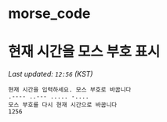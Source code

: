 # morse_code
# 현재 시간을 모스 부호 표시
<!-- MORSE_TIME_START -->
_Last updated: `12:56` (KST)_

```
현재 시간을 입력하세요. 모스 부호로 바꿉니다
.---- ..--- ..... -....
모스 부호를 다시 현재 시간으로 바꿉니다
1256
```
<!-- MORSE_TIME_END -->
